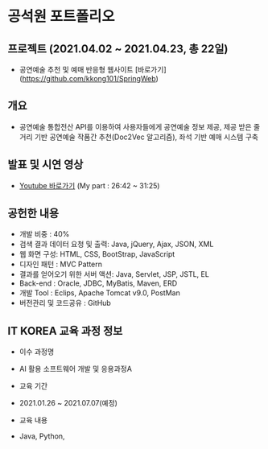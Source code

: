 # 공석원 포트폴리오 

## 프로젝트 (2021.04.02 ~ 2021.04.23, 총 22일)
+ 공연예술 추천 및 예매 반응형 웹사이트 [바로가기] (https://github.com/kkong101/SpringWeb)

## 개요
+ 공연예술 통합전산 API를 이용하여 사용자들에게 공연예술 정보 제공, 제공 받은 줄거리 기반 공연예술 작품간 추천(Doc2Vec 알고리즘), 좌석 기반 예매 시스템 구축 

## 발표 및 시연 영상
+ [Youtube 바로가기](https://www.youtube.com/watch?app=desktop&v=GESqyV1zT_k&list=PLedGoSru79493-00o_i35ujkkHls3Zvjk&index=4) (My part : 26:42 ~ 31:25)

## 공헌한 내용
+ 개발 비중 : 40%
+ 검색 결과 데이터 요청 및 출력: Java, jQuery, Ajax, JSON, XML
+ 웹 화면 구성: HTML, CSS, BootStrap, JavaScript
+ 디자인 패턴 : MVC Pattern
+ 결과를 얻어오기 위한 서버 액션: Java, Servlet, JSP, JSTL, EL
+ Back-end : Oracle, JDBC, MyBatis, Maven, ERD
+ 개발 Tool : Eclips, Apache Tomcat v9.0, PostMan
+ 버전관리 및 코드공유 : GitHub


## 


## IT KOREA 교육 과정 정보 
+ 이수 과정명
- AI 활용 소프트웨어 개발 및 응용과정A
+ 교육 기간
- 2021.01.26 ~ 2021.07.07(예정) 
+ 교육 내용
- Java, Python, 
